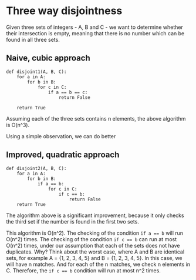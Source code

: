 # Three way disjointness

Given three sets of integers - A, B and C - we want to determine whether their intersection is empty, meaning that there is no number which can be found in all three sets.

## Naive, cubic approach

```
def disjoint1(A, B, C):
    for a in A:
        for b in B:
            for c in C:
                if a == b == c:
                    return False

    return True
```

Assuming each of the three sets contains n elements, the above algorithm is O(n^3). 

Using a simple observation, we can do better

## Improved, quadratic approach

```
def disjoint2(A, B, C):
    for a in A:
        for b in B:
            if a == b:
                for c in C:
                    if c == b:
                        return False
    return True
```

The algorithm above is a significant improvement, because it only checks the third set if the number is found in the first two sets. 

This algorithm is O(n^2). The checking of the condition `if a == b` will run O(n^2) times. The checking of the condition `if c == b` can run at most O(n^2) times, under our assumption that each of the sets does not have duplicates. Why? Think about the worst case, where A and B are identical sets, for example A = {1, 2, 3, 4, 5} and B = {1, 2, 3, 4, 5}. In this case, we will have n matches. And for each of the n matches, we check n elements in C. Therefore, the `if c == b` condition will run at most n^2 times.

